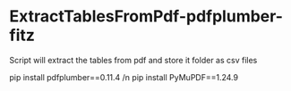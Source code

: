 # ExtractTablesFromPdf-pdfplumber-fitz
Script will extract the tables from pdf and store it folder as csv files


pip install pdfplumber==0.11.4 /n
pip install   PyMuPDF==1.24.9
